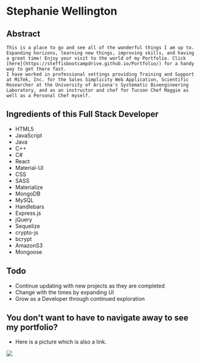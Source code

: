 # Stephanie Wellington

## Abstract
    This is a place to go and see all of the wonderful things I am up to. Expanding horizons, learning new things, improving skills, and having a great time! Enjoy your visit to the world of my Portfolio. Click [here](https://steffisbootcampdrive.github.io/Portfolio/) for a handy way to get there fast. 
    I have worked in professional settings providing Training and Support at MiTek, Inc. for the Sales Simplicity Web Application, Scientific Researcher at the University of Arizona's Systematic Bioengineering Laboratory, and as an instructor and chef for Tucson Chef Maggie as well as a Personal Chef myself. 

## Ingredients of this Full Stack Developer
  * HTML5
  * JavaScript
  * Java
  * C++
  * C#
  * React
  * Material-UI
  * CSS
  * SASS
  * Materialize
  * MongoDB
  * MySQL
  * Handlebars
  * Express.js
  * jQuery
  * Sequelize
  * crypto-js
  * bcrypt
  * AmazonS3
  * Mongoose


## Todo
* Continue updating with new projects as they are completed
* Change with the times by expanding UI
* Grow as a Developer through continued exploration

## You don't want to have to navigate away to see my portfolio? 
* Here is a picture which is also a link. 
<a href="https://steffisbootcampdrive.github.io/Portfolio/" target="_blank">
<img src= "client/public/images/Portfolio.png">
</a>